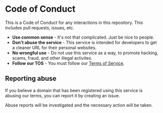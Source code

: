 # Code of Conduct
This is a Code of Conduct for any interactions in this repository. This includes pull requests, issues, etc.

- **Use common sense** - It's not that complicated. Just be nice to people.
- **Don't abuse the service** - This service is intended for developers to get a cleaner URL for their personal websites.
- **No wrongful use** - Do not use this service as a way, to promote hacking, scams, fraud, and other illegal activites.
- **Follow our TOS** - You must follow our [Terms of Service](https://github.com/greyrat-dev/register/blob/main/terms.md).

## Reporting abuse
If you believe a domain that has been registered using this service is abusing our terms, you can report it by creating an issue.

Abuse reports will be investigated and the necessary action will be taken.
